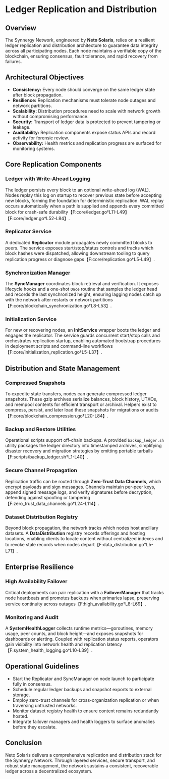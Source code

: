 # Ledger Replication and Distribution

## Overview
The Synnergy Network, engineered by **Neto Solaris**, relies on a resilient ledger replication and distribution architecture to guarantee data integrity across all participating nodes. Each node maintains a verifiable copy of the blockchain, ensuring consensus, fault tolerance, and rapid recovery from failures.

## Architectural Objectives
- **Consistency:** Every node should converge on the same ledger state after block propagation.
- **Resilience:** Replication mechanisms must tolerate node outages and network partitions.
- **Scalability:** Distribution procedures need to scale with network growth without compromising performance.
- **Security:** Transport of ledger data is protected to prevent tampering or leakage.
- **Auditability:** Replication components expose status APIs and record activity for forensic review.
- **Observability:** Health metrics and replication progress are surfaced for monitoring systems.

## Core Replication Components
### Ledger with Write-Ahead Logging
The ledger persists every block to an optional write-ahead log (WAL). Nodes replay this log on startup to recover previous state before accepting new blocks, forming the foundation for deterministic replication. WAL replay occurs automatically when a path is supplied and appends every committed block for crash-safe durability【F:core/ledger.go†L11-L49】【F:core/ledger.go†L52-L84】.

### Replicator Service
A dedicated **Replicator** module propagates newly committed blocks to peers. The service exposes start/stop/status controls and tracks which block hashes were dispatched, allowing downstream tooling to query replication progress or diagnose gaps【F:core/replication.go†L5-L49】.

### Synchronization Manager
The **SyncManager** coordinates block retrieval and verification. It exposes lifecycle hooks and a one-shot `Once` routine that samples the ledger head and records the last synchronized height, ensuring lagging nodes catch up with the network after restarts or network partitions【F:core/blockchain_synchronization.go†L8-L53】.

### Initialization Service
For new or recovering nodes, an **InitService** wrapper boots the ledger and engages the replicator. The service guards concurrent start/stop calls and orchestrates replication startup, enabling automated bootstrap procedures in deployment scripts and command‑line workflows【F:core/initialization_replication.go†L5-L37】.

## Distribution and State Management
### Compressed Snapshots
To expedite state transfers, nodes can generate compressed ledger snapshots. These gzip archives serialize balances, block history, UTXOs, and mempool contents for efficient transport or archival. Helpers exist to compress, persist, and later load these snapshots for migrations or audits【F:core/blockchain_compression.go†L20-L84】.

### Backup and Restore Utilities
Operational scripts support off-chain backups. A provided `backup_ledger.sh` utility packages the ledger directory into timestamped archives, simplifying disaster recovery and migration strategies by emitting portable tarballs【F:scripts/backup_ledger.sh†L1-L40】.

### Secure Channel Propagation
Replication traffic can be routed through **Zero-Trust Data Channels**, which encrypt payloads and sign messages. Channels maintain per‑peer keys, append signed message logs, and verify signatures before decryption, defending against spoofing or tampering【F:zero_trust_data_channels.go†L24-L114】.

### Dataset Distribution Registry
Beyond block propagation, the network tracks which nodes host ancillary datasets. A **DataDistribution** registry records offerings and hosting locations, enabling clients to locate content without centralized indexes and to revoke stale records when nodes depart【F:data_distribution.go†L5-L71】.

## Enterprise Resilience
### High Availability Failover
Critical deployments can pair replication with a **FailoverManager** that tracks node heartbeats and promotes backups when primaries lapse, preserving service continuity across outages【F:high_availability.go†L8-L69】.

### Monitoring and Audit
A **SystemHealthLogger** collects runtime metrics—goroutines, memory usage, peer counts, and block height—and exposes snapshots for dashboards or alerting. Coupled with replication status reports, operators gain visibility into network health and replication latency【F:system_health_logging.go†L10-L39】.

## Operational Guidelines
- Start the Replicator and SyncManager on node launch to participate fully in consensus.
- Schedule regular ledger backups and snapshot exports to external storage.
- Employ zero-trust channels for cross-organization replication or when traversing untrusted networks.
- Monitor dataset registry health to ensure content remains redundantly hosted.
- Integrate failover managers and health loggers to surface anomalies before they escalate.

## Conclusion
Neto Solaris delivers a comprehensive replication and distribution stack for the Synnergy Network. Through layered services, secure transport, and robust state management, the network sustains a consistent, recoverable ledger across a decentralized ecosystem.
